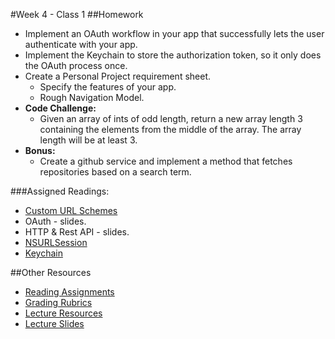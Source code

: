#Week 4 - Class 1
##Homework
* Implement an OAuth workflow in your app that successfully lets the user authenticate with your app.
* Implement the Keychain to store the authorization token, so it only does the OAuth process once.
* Create a Personal Project requirement sheet.
	* Specify the features of your app.
	* Rough Navigation Model.
* **Code Challenge:**
	* Given an array of ints of odd length, return a new array length 3 containing the elements from the middle of the array. The array length will be at least 3.
* **Bonus:**
	* Create a github service and implement a method that fetches repositories based on a search term.

###Assigned Readings:
* [Custom URL Schemes](https://developer.apple.com/library/ios/documentation/iPhone/Conceptual/iPhoneOSProgrammingGuide/Inter-AppCommunication/Inter-AppCommunication.html)
* OAuth - slides.
* HTTP & Rest API - slides.
* [NSURLSession](https://developer.apple.com/library/prerelease/ios/documentation/Foundation/Reference/NSURLSession_class/index.html)
* [Keychain](https://developer.apple.com/library/ios/documentation/Security/Reference/keychainservices/index.html)

##Other Resources
* [Reading Assignments](../../Resources/ra-grading-standard/)
* [Grading Rubrics](../../Resources/)
* [Lecture Resources](lecture/)
* [Lecture Slides](https://www.icloud.com/keynote/000Q-u0nLhhtnv9LHioY1jFgQ#Week4-Class1)
